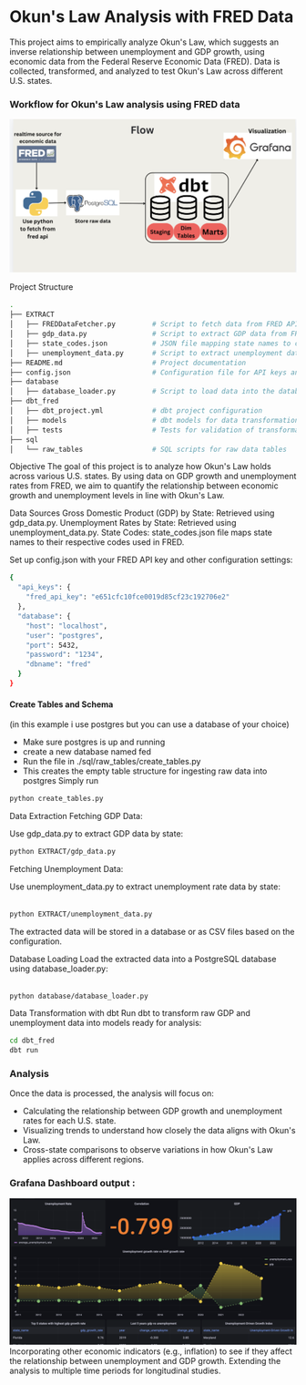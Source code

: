 # Okun's Law Analysis with FRED Data
This project aims to empirically analyze Okun's Law, which suggests an inverse relationship between unemployment and GDP growth, using economic data from the Federal Reserve Economic Data (FRED). Data is collected, transformed, and analyzed to test Okun's Law across different U.S. states.

### Workflow for Okun's Law analysis using FRED data
![workflow](./assets/workflow.png)

Project Structure
```bash
.
├── EXTRACT
│   ├── FREDDataFetcher.py         # Script to fetch data from FRED API
│   ├── gdp_data.py                # Script to extract GDP data from FRED
│   ├── state_codes.json           # JSON file mapping state names to codes
│   ├── unemployment_data.py       # Script to extract unemployment data from FRED
├── README.md                      # Project documentation
├── config.json                    # Configuration file for API keys and settings
├── database
│   ├── database_loader.py         # Script to load data into the database
├── dbt_fred
│   ├── dbt_project.yml            # dbt project configuration
│   ├── models                     # dbt models for data transformations
│   ├── tests                      # Tests for validation of transformations
├── sql
│   └── raw_tables                 # SQL scripts for raw data tables
```
Objective
The goal of this project is to analyze how Okun's Law holds across various U.S. states. By using data on GDP growth and unemployment rates from FRED, we aim to quantify the relationship between economic growth and unemployment levels in line with Okun's Law.

Data Sources
Gross Domestic Product (GDP) by State: Retrieved using gdp_data.py.
Unemployment Rates by State: Retrieved using unemployment_data.py.
State Codes: state_codes.json file maps state names to their respective codes used in FRED.

Set up config.json with your FRED API key and other configuration settings:
```bash
{
  "api_keys": {
    "fred_api_key": "e651cfc10fce0019d85cf23c192706e2"
  },
  "database": {
    "host": "localhost",
    "user": "postgres",
    "port": 5432,
    "password": "1234",
    "dbname": "fred"
  }
}
```
#### Create Tables and Schema
(in this example i use postgres but you can use a database of your choice)
- Make sure postgres is up and running
- create a new database named fed
- Run the file in ./sql/raw_tables/create_tables.py
- This creates the empty table structure for ingesting raw data into postgres
Simply run
```bash
python create_tables.py
```

Data Extraction
Fetching GDP Data:

Use gdp_data.py to extract GDP data by state:

```bash
python EXTRACT/gdp_data.py
```

Fetching Unemployment Data:

Use unemployment_data.py to extract unemployment rate data by state:

```bash

python EXTRACT/unemployment_data.py
```
The extracted data will be stored in a database or as CSV files based on the configuration.

Database Loading
Load the extracted data into a PostgreSQL database using database_loader.py:

```bash

python database/database_loader.py
```
Data Transformation with dbt
Run dbt to transform raw GDP and unemployment data into models ready for analysis:

``` bash
cd dbt_fred
dbt run
```

### Analysis
Once the data is processed, the analysis will focus on:

- Calculating the relationship between GDP growth and unemployment rates for each U.S. state.
- Visualizing trends to understand how closely the data aligns with Okun's Law.
- Cross-state comparisons to observe variations in how Okun's Law applies across different regions.
### Grafana Dashboard output : 
![Dashboard](./assets/grafana-dashboard.png)
Incorporating other economic indicators (e.g., inflation) to see if they affect the relationship between unemployment and GDP growth.
Extending the analysis to multiple time periods for longitudinal studies.
